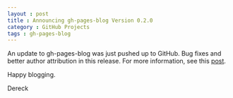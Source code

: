 ```yaml
---
layout : post
title : Announcing gh-pages-blog Version 0.2.0
category : GitHub Projects
tags : gh-pages-blog
---
```


An update to gh-pages-blog was just pushed up to GitHub. Bug fixes and better author attribution in this release. For more information, see this [post](http://thedereck.github.com/gh-pages-blog/Update/2013/04/05/version-0-2-0.html).

Happy blogging.

Dereck